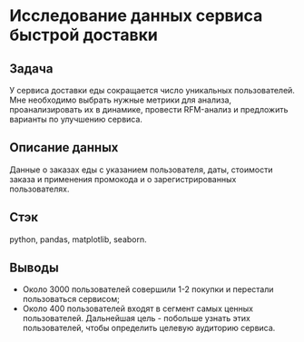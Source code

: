 # Исследование данных сервиса быстрой доставки

## Задача        
У сервиса доставки еды сокращается число уникальных пользователей. Мне необходимо выбрать нужные метрики для анализа, проанализировать их в динамике, провести RFM-анализ и предложить варианты по улучшению сервиса. 

## Описание данных                                                   
Данные о заказах еды с указанием пользователя, даты, стоимости заказа и применения промокода и о зарегистрированных пользователях.

## Стэк
python, pandas, matplotlib, seaborn.

## Выводы
* Около 3000 пользователей совершили 1-2 покупки и перестали пользоваться сервисом;   
* Около 400 пользователей входят в сегмент самых ценных пользователей. Дальнейшая цель - побольше узнать этих пользователей, чтобы определить целевую аудиторию сервиса.
